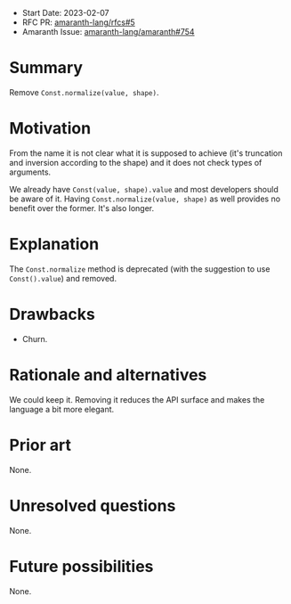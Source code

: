 - Start Date: 2023-02-07
- RFC PR: [amaranth-lang/rfcs#5](https://github.com/amaranth-lang/rfcs/pull/5)
- Amaranth Issue: [amaranth-lang/amaranth#754](https://github.com/amaranth-lang/amaranth/issues/754)

# Summary
[summary]: #summary

Remove `Const.normalize(value, shape)`.

# Motivation
[motivation]: #motivation

From the name it is not clear what it is supposed to achieve (it's truncation and inversion according to the shape) and it does not check types of arguments.

We already have `Const(value, shape).value` and most developers should be aware of it. Having `Const.normalize(value, shape)` as well provides no benefit over the former. It's also longer.

# Explanation
[explanation]: #explanation

The `Const.normalize` method is deprecated (with the suggestion to use `Const().value`) and removed.

# Drawbacks
[drawbacks]: #drawbacks

- Churn.

# Rationale and alternatives
[rationale-and-alternatives]: #rationale-and-alternatives

We could keep it. Removing it reduces the API surface and makes the language a bit more elegant.

# Prior art
[prior-art]: #prior-art

None.

# Unresolved questions
[unresolved-questions]: #unresolved-questions

None.

# Future possibilities
[future-possibilities]: #future-possibilities

None.

